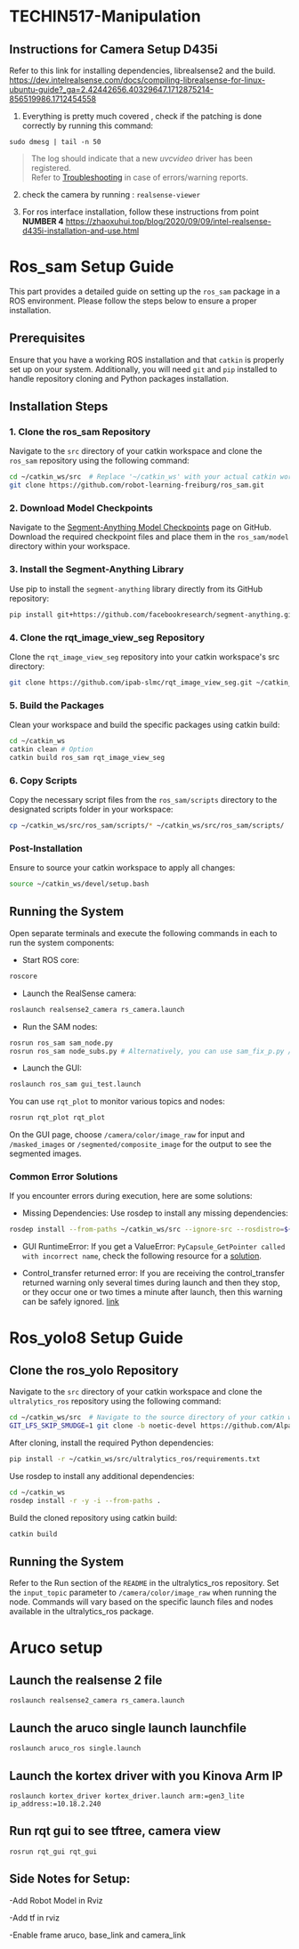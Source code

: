 # TECHIN517-Manipulation

## Instructions for Camera Setup D435i
Refer to this link for installing dependencies, librealsense2 and the build. 
https://dev.intelrealsense.com/docs/compiling-librealsense-for-linux-ubuntu-guide?_ga=2.42442656.40329647.1712875214-856519986.1712454558

1) Everything is pretty much covered , check if the patching is done correctly by running this command:

`sudo dmesg | tail -n 50` 
>The log should indicate that a new _uvcvideo_ driver has been registered.  
Refer to [Troubleshooting](#troubleshooting-installation-and-patch-related-issues) in case of errors/warning reports.

2) check the camera by running : 
`realsense-viewer` 

3) For ros interface installation, follow these instructions from point **NUMBER 4**
https://zhaoxuhui.top/blog/2020/09/09/intel-realsense-d435i-installation-and-use.html 

# Ros_sam Setup Guide

This part provides a detailed guide on setting up the `ros_sam` package in a ROS environment. Please follow the steps below to ensure a proper installation.

## Prerequisites

Ensure that you have a working ROS installation and that `catkin` is properly set up on your system. Additionally, you will need `git` and `pip` installed to handle repository cloning and Python packages installation.

## Installation Steps

### 1. Clone the ros_sam Repository

Navigate to the `src` directory of your catkin workspace and clone the `ros_sam` repository using the following command:

```bash
cd ~/catkin_ws/src  # Replace '~/catkin_ws' with your actual catkin workspace path
git clone https://github.com/robot-learning-freiburg/ros_sam.git
```

### 2. Download Model Checkpoints

Navigate to the [Segment-Anything Model Checkpoints](https://github.com/facebookresearch/segment-anything#model-checkpoints) page on GitHub. Download the required checkpoint files and place them in the `ros_sam/model` directory within your workspace.

### 3. Install the Segment-Anything Library

Use pip to install the `segment-anything` library directly from its GitHub repository:

```bash
pip install git+https://github.com/facebookresearch/segment-anything.git
```

### 4. Clone the rqt_image_view_seg Repository
Clone the `rqt_image_view_seg` repository into your catkin workspace's src directory:
```bash
git clone https://github.com/ipab-slmc/rqt_image_view_seg.git ~/catkin_ws/src/
```

### 5. Build the Packages
Clean your workspace and build the specific packages using catkin build:

```bash
cd ~/catkin_ws
catkin clean # Option
catkin build ros_sam rqt_image_view_seg
```


### 6. Copy Scripts
Copy the necessary script files from the `ros_sam/scripts` directory to the designated scripts folder in your workspace:

```bash
cp ~/catkin_ws/src/ros_sam/scripts/* ~/catkin_ws/src/ros_sam/scripts/
```

### Post-Installation

Ensure to source your catkin workspace to apply all changes:

```bash
source ~/catkin_ws/devel/setup.bash
```

## Running the System

Open separate terminals and execute the following commands in each to run the system components:

- Start ROS core:
```bash
roscore
```
- Launch the RealSense camera:
```bash
roslaunch realsense2_camera rs_camera.launch
```
- Run the SAM nodes:
```bash
rosrun ros_sam sam_node.py
rosrun ros_sam node_subs.py # Alternatively, you can use sam_fix_p.py / sam_grid_p.py
```

- Launch the GUI:
```bash
roslaunch ros_sam gui_test.launch
```
You can use `rqt_plot` to monitor various topics and nodes:

```bash
rosrun rqt_plot rqt_plot
```
On the GUI page, choose `/camera/color/image_raw` for input and `/masked_images` or `/segmented/composite_image` for the output to see the segmented images.

### Common Error Solutions

If you encounter errors during execution, here are some solutions:

- Missing Dependencies: Use rosdep to install any missing dependencies: 
```bash
rosdep install --from-paths ~/catkin_ws/src --ignore-src --rosdistro=${ROS_DISTRO} -y
```

- GUI RuntimeError: If you get a ValueError: `PyCapsule_GetPointer called with incorrect name`, check the following resource for a [solution](https://www.reddit.com/r/Veusz/comments/do9xmm/faq_pycapsule_getpointer_called_with_incorrect/).

- Control_transfer returned error: If you are receiving the control_transfer returned warning only several times during launch and then they stop, or they occur one or two times a minute after launch, then this warning can be safely ignored. [link](https://github.com/IntelRealSense/realsense-ros/issues/1510)


# Ros_yolo8 Setup Guide

## Clone the ros_yolo Repository

Navigate to the `src` directory of your catkin workspace and clone the `ultralytics_ros` repository using the following command:

```bash
cd ~/catkin_ws/src  # Navigate to the source directory of your catkin workspace
GIT_LFS_SKIP_SMUDGE=1 git clone -b noetic-devel https://github.com/Alpaca-zip/ultralytics_ros.git
```

After cloning, install the required Python dependencies:

```bash
pip install -r ~/catkin_ws/src/ultralytics_ros/requirements.txt
```
Use rosdep to install any additional dependencies:

```bash
cd ~/catkin_ws
rosdep install -r -y -i --from-paths .
```
Build the cloned repository using catkin build:
```bash
catkin build
```

## Running the System
Refer to the Run section of the `README` in the ultralytics_ros repository. Set the `input_topic` parameter to `/camera/color/image_raw` when running the node. Commands will vary based on the specific launch files and nodes available in the ultralytics_ros package.

# Aruco setup

## Launch the realsense 2 file 

```
roslaunch realsense2_camera rs_camera.launch

```
## Launch the aruco single launch launchfile 

```
roslaunch aruco_ros single.launch

```
## Launch the kortex driver with you Kinova Arm IP

```
roslaunch kortex_driver kortex_driver.launch arm:=gen3_lite ip_address:=10.18.2.240

```
## Run rqt gui to see tftree, camera view 

```
rosrun rqt_gui rqt_gui
```
## Side Notes for Setup:
-Add Robot Model in Rviz

-Add tf in rviz 

-Enable frame aruco, base_link and camera_link





